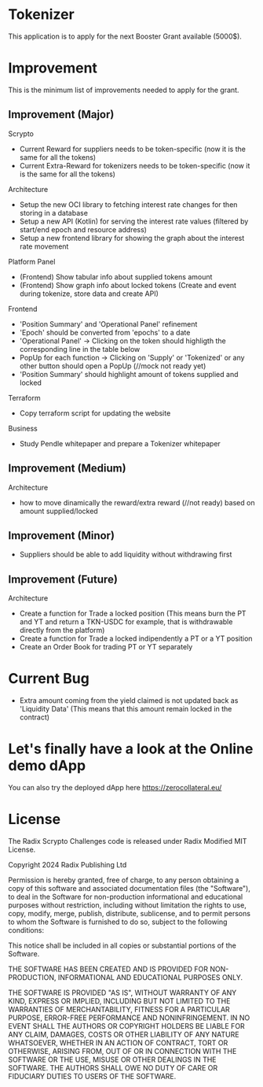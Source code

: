 # Tokenizer

This application is to apply for the next Booster Grant available (5000$).



# Improvement

This is the minimum list of improvements needed to apply for the grant.


## Improvement (Major)

Scrypto
- Current Reward for suppliers needs to be token-specific (now it is the same for all the tokens)
- Current Extra-Reward for tokenizers needs to be token-specific (now it is the same for all the tokens)

Architecture
- Setup the new OCI library to fetching interest rate changes for then storing in a database
- Setup a new API (Kotlin) for serving the interest rate values (filtered by start/end epoch and resource address)
- Setup a new frontend library for showing the graph about the interest rate movement

Platform Panel
- (Frontend) Show tabular info about supplied tokens amount
- (Frontend) Show graph info about locked tokens (Create and event during tokenize, store data and create API)

Frontend
- 'Position Summary' and 'Operational Panel' refinement
- 'Epoch' should be converted from 'epochs' to a date
- 'Operational Panel' -> Clicking on the token should highligth the corresponding line in the table below
- PopUp for each function -> Clicking on 'Supply' or 'Tokenized' or any other button should open a PopUp (//mock not ready yet)
- 'Position Summary' should highlight amount of tokens supplied and locked

Terraform
- Copy terraform script for updating the website

Business
- Study Pendle whitepaper and prepare a Tokenizer whitepaper

## Improvement (Medium)

Architecture
- how to move dinamically the reward/extra reward (//not ready) based on amount supplied/locked

## Improvement (Minor)

- Suppliers should be able to add liquidity without withdrawing first

## Improvement (Future)

Architecture
- Create a function for Trade a locked position (This means burn the PT and YT and return a TKN-USDC for example, that is withdrawable directly from the platform)
- Create a function for Trade a locked indipendently a PT or a YT position 
- Create an Order Book for trading PT or YT separately

# Current Bug

- Extra amount coming from the yield claimed is not updated back as 'Liquidity Data' 
(This means that this amount remain locked in the contract)


# Let's finally have a look at the Online demo dApp 

You can also try the deployed dApp here https://zerocollateral.eu/

# License

The Radix Scrypto Challenges code is released under Radix Modified MIT License.

Copyright 2024 Radix Publishing Ltd

Permission is hereby granted, free of charge, to any person obtaining a copy of
this software and associated documentation files (the "Software"), to deal in
the Software for non-production informational and educational purposes without
restriction, including without limitation the rights to use, copy, modify,
merge, publish, distribute, sublicense, and to permit persons to whom the
Software is furnished to do so, subject to the following conditions:

This notice shall be included in all copies or substantial portions of the
Software.

THE SOFTWARE HAS BEEN CREATED AND IS PROVIDED FOR NON-PRODUCTION, INFORMATIONAL
AND EDUCATIONAL PURPOSES ONLY.

THE SOFTWARE IS PROVIDED "AS IS", WITHOUT WARRANTY OF ANY KIND, EXPRESS OR
IMPLIED, INCLUDING BUT NOT LIMITED TO THE WARRANTIES OF MERCHANTABILITY, FITNESS
FOR A PARTICULAR PURPOSE, ERROR-FREE PERFORMANCE AND NONINFRINGEMENT. IN NO
EVENT SHALL THE AUTHORS OR COPYRIGHT HOLDERS BE LIABLE FOR ANY CLAIM, DAMAGES,
COSTS OR OTHER LIABILITY OF ANY NATURE WHATSOEVER, WHETHER IN AN ACTION OF
CONTRACT, TORT OR OTHERWISE, ARISING FROM, OUT OF OR IN CONNECTION WITH THE
SOFTWARE OR THE USE, MISUSE OR OTHER DEALINGS IN THE SOFTWARE. THE AUTHORS SHALL
OWE NO DUTY OF CARE OR FIDUCIARY DUTIES TO USERS OF THE SOFTWARE.